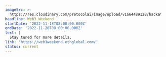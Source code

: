 ```yaml
---
imageSrc: >-
  https://res.cloudinary.com/protocolai/image/upload/v1664489128/hackathons/web3weekend_600x300_tdpkph.png
headline: Web3 Weekend
startDate: '2022-11-18T08:00:00.000Z'
endDate: '2022-11-20T08:00:00.000Z'
text: |
  Stay tuned for more details.
link: 'https://web3weekend.ethglobal.com/'
status: current
---
```


